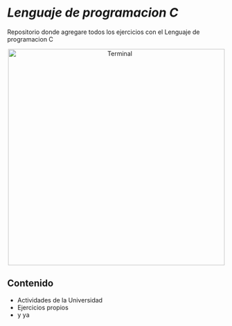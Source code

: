 
# _Lenguaje de programacion C_
Repositorio donde agregare todos los ejercicios con el Lenguaje de programacion C

<div align="center">
   <img src="Terminal2.jpg" alt="Terminal" width="500"/>
</div>

##  Contenido

-  Actividades de la Universidad
-  Ejercicios propios
-  y ya

